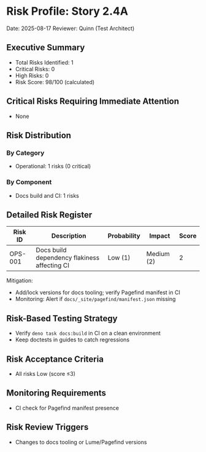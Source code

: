 # Risk Profile: Story 2.4A

Date: 2025-08-17
Reviewer: Quinn (Test Architect)

## Executive Summary

- Total Risks Identified: 1
- Critical Risks: 0
- High Risks: 0
- Risk Score: 98/100 (calculated)

## Critical Risks Requiring Immediate Attention

- None

## Risk Distribution

### By Category

- Operational: 1 risks (0 critical)

### By Component

- Docs build and CI: 1 risks

## Detailed Risk Register

| Risk ID  | Description                                 | Probability | Impact   | Score |
| -------- | ------------------------------------------- | ----------- | -------- | ----- |
| OPS-001  | Docs build dependency flakiness affecting CI | Low (1)     | Medium (2) | 2   |

Mitigation:

- Add/lock versions for docs tooling; verify Pagefind manifest in CI
- Monitoring: Alert if `docs/_site/pagefind/manifest.json` missing

## Risk-Based Testing Strategy

- Verify `deno task docs:build` in CI on a clean environment
- Keep doctests in guides to catch regressions

## Risk Acceptance Criteria

- All risks Low (score ≤3)

## Monitoring Requirements

- CI check for Pagefind manifest presence

## Risk Review Triggers

- Changes to docs tooling or Lume/Pagefind versions
